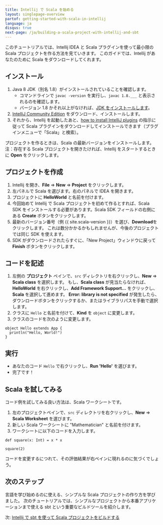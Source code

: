 ```yaml
---
title: Intellij で Scala を始める
layout: singlepage-overview
partof: getting-started-with-scala-in-intellij
language: ja
disqus: true
next-page: /ja/building-a-scala-project-with-intellij-and-sbt
---
```


このチュートリアルでは、Intellij IDEA と Scala プラグインを使って最小限の Scala プロジェクトを作る方法を見ていきます。
このガイドでは、Intellij があなたのために Scala をダウンロードしてくれます。

## インストール
1. Java 8 JDK（別名 1.8）がインストールされていることを確認します。
    * コマンドラインで `javac -version` を実行し、`javac 1.8.___` と表示されるのを確認します。
    * バージョン 1.8 かそれ以上がなければ、[JDK をインストールします](https://www.oracle.com/technetwork/java/javase/downloads/jdk8-downloads-2133151.html)。
1. [IntelliJ Community Edition](https://www.jetbrains.com/idea/download/) をダウンロード、インストールします。
1. それから、Intellij を起動したあと、[how to install IntelliJ plugins](https://www.jetbrains.com/help/idea/installing-updating-and-uninstalling-repository-plugins.html) の指示に従って Scala プラグインをダウンロードしてインストールできます（プラグインメニューで「Scala」と検索）。

プロジェクトを作るときは、Scala の最新バージョンをインストールします。
注：存在する Scala プロジェクトを開きたければ、Intellij をスタートするときに **Open** をクリックします。


## プロジェクトを作成
1. Intellij を開き、**File** => **New** => **Project** をクリックします。
1. 左パネルで Scala を選びます。右のパネルで IDEA を開きます。
1. プロジェクトに **HelloWorld** と名前を付けます。
1. 今回始めて Intellij で Scala プロジェクトを初めて作るとすれば、Scala SDK をインストールする必要があります。Scala SDK フィールドの右側にある **Create** ボタンをクリックします。
1. 最新のバージョン番号（例 {{ site.scala-version }}）を選び、**Download**をクリックします。
 これは数分かかるかもしれませんが、今後のプロジェクトでは同じ SDK を使えます。
1. SDK がダウンロードされたらすぐに、「New Project」ウィンドウに戻って **Finish** ボタンをクリックします。


## コードを記述

1. 左側の **プロジェクト** ペインで、`src` ディレクトリを右クリックし、**New** => **Scala class** を選択します。
 もし、**Scala class** が見当たらなければ、**HelloWorld** を右クリックし、**Add Framework Support...** をクリックし、**Scala** を選択して進めます。
 **Error: library is not specified** が発生したら、ダウンロードボタンをクリックするか、またはライブラリパスを手動で選択します。
1. クラスに `Hello` と名前を付けて、**Kind** を `object` に変更します。
1. クラスのコードを次のように変更します。

```
object Hello extends App {
  println("Hello, World!")
}
```

## 実行
* あなたのコード `Hello` で右クリックし、**Run 'Hello'** を選びます。
* 完了です！

## Scala を試してみる

コード例を試してみる良い方法は、Scala ワークシートです。

1. 左のプロジェクトペインで、`src` ディレクトリを右クリックし、**New** => **Scala Worksheet** を選びます。
2. 新しい Scala ワークシートに "Mathematician" と名前を付けます。
3. ワークシートに以下のコードを入力します。

```
def square(x: Int) = x * x

square(2)
```

コードを変更するにつれて、その評価結果が右ペインに現れるのに気づくでしょう。

## 次のステップ

言語を学び始めるのに使える、シンプルな Scala プロジェクトの作り方を学びました。
次のチュートリアルでは、シンプルなプロジェクトから本番アプリケーションまで使える sbt という重要なビルドツールを紹介します。

次: [Intellij で sbt を使って Scala プロジェクトをビルドする](building-a-scala-project-with-intellij-and-sbt.html)
